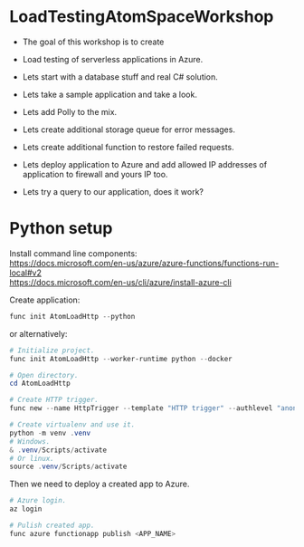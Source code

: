 # LoadTestingAtomSpaceWorkshop

- The goal of this workshop is to create

- Load testing of serverless applications in Azure.

- Lets start with a database stuff and real C# solution.

- Lets take a sample application and take a look.

- Lets add Polly to the mix.

- Lets create additional storage queue for error messages.

- Lets create additional function to restore failed requests.

- Lets deploy application to Azure and add allowed IP addresses of application to firewall and yours IP too.

- Lets try a query to our application, does it work?

# Python setup

Install command line components:  
https://docs.microsoft.com/en-us/azure/azure-functions/functions-run-local#v2  
https://docs.microsoft.com/en-us/cli/azure/install-azure-cli

Create application:

```powershell
func init AtomLoadHttp --python 
```

or alternatively:

```powershell
# Initialize project.
func init AtomLoadHttp --worker-runtime python --docker

# Open directory.
cd AtomLoadHttp

# Create HTTP trigger.
func new --name HttpTrigger --template "HTTP trigger" --authlevel "anonymous"

# Create virtualenv and use it. 
python -m venv .venv
# Windows.
& .venv/Scripts/activate
# Or linux.
source .venv/Scripts/activate
```

Then we need to deploy a created app to Azure.

```powershell
# Azure login.
az login

# Pulish created app.
func azure functionapp publish <APP_NAME>
```
